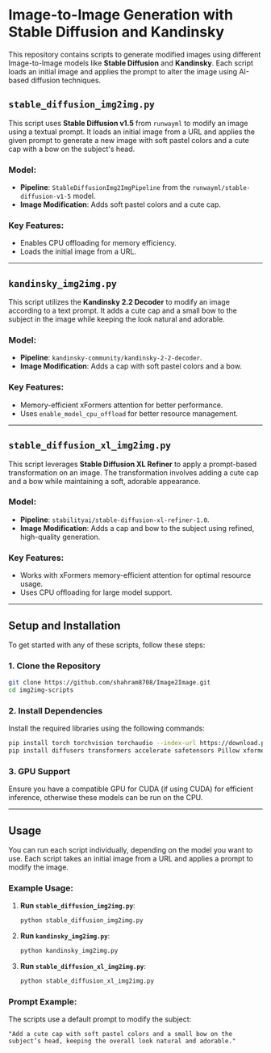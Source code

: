# Image-to-Image Generation with Stable Diffusion and Kandinsky

This repository contains scripts to generate modified images using different Image-to-Image models like **Stable Diffusion** and **Kandinsky**. Each script loads an initial image and applies the prompt to alter the image using AI-based diffusion techniques.

## `stable_diffusion_img2img.py`

This script uses **Stable Diffusion v1.5** from `runwayml` to modify an image using a textual prompt. It loads an initial image from a URL and applies the given prompt to generate a new image with soft pastel colors and a cute cap with a bow on the subject's head.

### Model:
- **Pipeline**: `StableDiffusionImg2ImgPipeline` from the `runwayml/stable-diffusion-v1-5` model.
- **Image Modification**: Adds soft pastel colors and a cute cap.

### Key Features:
- Enables CPU offloading for memory efficiency.
- Loads the initial image from a URL.

---

## `kandinsky_img2img.py`

This script utilizes the **Kandinsky 2.2 Decoder** to modify an image according to a text prompt. It adds a cute cap and a small bow to the subject in the image while keeping the look natural and adorable.

### Model:
- **Pipeline**: `kandinsky-community/kandinsky-2-2-decoder`.
- **Image Modification**: Adds a cap with soft pastel colors and a bow.

### Key Features:
- Memory-efficient xFormers attention for better performance.
- Uses `enable_model_cpu_offload` for better resource management.

---

## `stable_diffusion_xl_img2img.py`

This script leverages **Stable Diffusion XL Refiner** to apply a prompt-based transformation on an image. The transformation involves adding a cute cap and a bow while maintaining a soft, adorable appearance.

### Model:
- **Pipeline**: `stabilityai/stable-diffusion-xl-refiner-1.0`.
- **Image Modification**: Adds a cap and bow to the subject using refined, high-quality generation.

### Key Features:
- Works with xFormers memory-efficient attention for optimal resource usage.
- Uses CPU offloading for large model support.

---

## Setup and Installation

To get started with any of these scripts, follow these steps:

### 1. Clone the Repository
```bash
git clone https://github.com/shahram8708/Image2Image.git
cd img2img-scripts
```

### 2. Install Dependencies

Install the required libraries using the following commands:

```bash
pip install torch torchvision torchaudio --index-url https://download.pytorch.org/whl/cu118
pip install diffusers transformers accelerate safetensors Pillow xformers
```

### 3. GPU Support

Ensure you have a compatible GPU for CUDA (if using CUDA) for efficient inference, otherwise these models can be run on the CPU.

---

## Usage

You can run each script individually, depending on the model you want to use. Each script takes an initial image from a URL and applies a prompt to modify the image.

### Example Usage:

1. **Run `stable_diffusion_img2img.py`**:
    ```bash
    python stable_diffusion_img2img.py
    ```

2. **Run `kandinsky_img2img.py`**:
    ```bash
    python kandinsky_img2img.py
    ```

3. **Run `stable_diffusion_xl_img2img.py`**:
    ```bash
    python stable_diffusion_xl_img2img.py
    ```

### Prompt Example:
The scripts use a default prompt to modify the subject:
```
"Add a cute cap with soft pastel colors and a small bow on the subject’s head, keeping the overall look natural and adorable."
```
